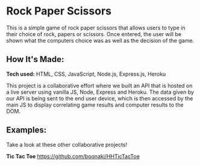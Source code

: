 # Rock Paper Scissors
This is a simple game of rock paper scissors that allows users to type in their choice of rock, papers or scissors. Once entered, the user will be shown what the computers choice was as well as the decision of the game.

<!-- **Link to project:**  -->
## How It's Made:

**Tech used:** HTML, CSS, JavaScript, Node.js, Express.js, Heroku

This project is a collaborative effort where we built an API that is hosted on a live server using vanilla JS, Node, Express and Heroku. The data given by our API is being sent to the end user device, which is then accessed by the main JS to display correlating game results and computer results to the DOM.

## Examples:
Take a look at these other collaborative projects!

**Tic Tac Toe** https://github.com/boonaki/HHTicTacToe
